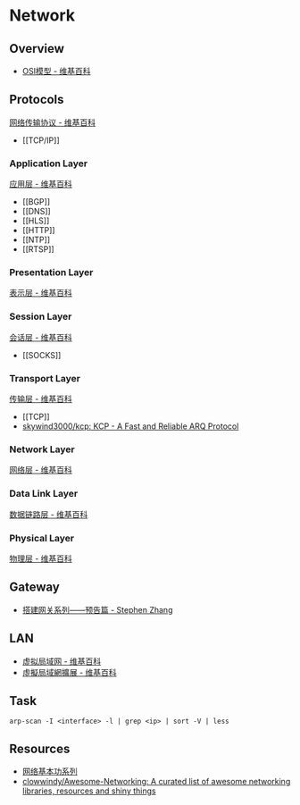 # Network

## Overview

- [OSI模型 - 维基百科](https://zh.wikipedia.org/wiki/OSI%E6%A8%A1%E5%9E%8B)

## Protocols

[网络传输协议 - 维基百科](https://zh.wikipedia.org/wiki/%E7%BD%91%E7%BB%9C%E4%BC%A0%E8%BE%93%E5%8D%8F%E8%AE%AE)

- [[TCP/IP]]

### Application Layer

[应用层 - 维基百科](https://zh.wikipedia.org/wiki/%E5%BA%94%E7%94%A8%E5%B1%82)

- [[BGP]]
- [[DNS]]
- [[HLS]]
- [[HTTP]]
- [[NTP]]
- [[RTSP]]

### Presentation Layer

[表示层 - 维基百科](https://zh.wikipedia.org/wiki/%E8%A1%A8%E7%A4%BA%E5%B1%82)

### Session Layer

[会话层 - 维基百科](https://zh.wikipedia.org/wiki/%E4%BC%9A%E8%AF%9D%E5%B1%82)

- [[SOCKS]]

### Transport Layer

[传输层 - 维基百科](https://zh.wikipedia.org/wiki/%E4%BC%A0%E8%BE%93%E5%B1%82)

- [[TCP]]
- [skywind3000/kcp: KCP - A Fast and Reliable ARQ Protocol](https://github.com/skywind3000/kcp)

### Network Layer

[网络层 - 维基百科](https://zh.wikipedia.org/wiki/%E7%BD%91%E7%BB%9C%E5%B1%82)

### Data Link Layer

[数据链路层 - 维基百科](https://zh.wikipedia.org/wiki/%E6%95%B0%E6%8D%AE%E9%93%BE%E8%B7%AF%E5%B1%82)

### Physical Layer

[物理层 - 维基百科](https://zh.wikipedia.org/wiki/%E7%89%A9%E7%90%86%E5%B1%82)

## Gateway

- [搭建网关系列——预告篇 - Stephen Zhang](https://onebitbug.me/2014/05/28/building-a-gateway/)

## LAN

- [虚拟局域网 - 维基百科](https://zh.wikipedia.org/wiki/%E8%99%9A%E6%8B%9F%E5%B1%80%E5%9F%9F%E7%BD%91)
- [虛擬局域網擴展 - 维基百科](https://zh.wikipedia.org/wiki/%E8%99%9B%E6%93%AC%E5%B1%80%E5%9F%9F%E7%B6%B2%E6%93%B4%E5%B1%95)

## Task

    arp-scan -I <interface> -l | grep <ip> | sort -V | less

## Resources

- [网络基本功系列](https://wizardforcel.gitbooks.io/network-basic/content/)
- [clowwindy/Awesome-Networking: A curated list of awesome networking libraries, resources and shiny things](https://github.com/clowwindy/Awesome-Networking)
